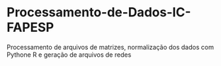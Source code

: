# Processamento-de-Dados-IC-FAPESP
Processamento de arquivos de matrizes, normalização dos dados com Pythone R e geração de arquivos de redes
